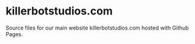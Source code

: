 # killerbotstudios.com
Source files for our main website killerbotstudios.com hosted with Github Pages.
